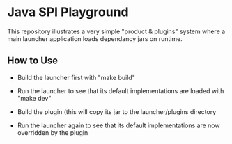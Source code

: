 # Java SPI Playground

This repository illustrates a very simple "product & plugins" system where a main launcher application loads dependancy jars on runtime.

## How to Use

- Build the launcher first with "make build"
- Run the launcher to see that its default implementations are loaded with "make dev"
  
- Build the plugin (this will copy its jar to the launcher/plugins directory
- Run the launcher again to see that its default implementations are now overridden by the plugin
